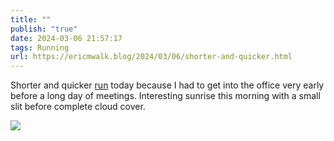 ```yaml
---
title: ""
publish: "true"
date: 2024-03-06 21:57:17
tags: Running
url: https://ericmwalk.blog/2024/03/06/shorter-and-quicker.html
---
```


Shorter and quicker [run](https://strava.com/activities/10901868496) today because I had to get into the office very early before a long day of meetings. Interesting sunrise this morning with a small slit before complete cloud cover.

![](https://ericmwalk.blog/uploads/2024/img-8145.jpeg)